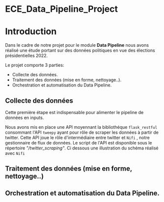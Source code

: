 # ECE_Data_Pipeline_Project

# Introduction

Dans le cadre de notre projet pour le module **Data Pipeline** nous avons réalisé une étude portant sur des données politiques en vue des élections présidentielles 2022.

Le projet comporte 3 parties:
- Collecte des données.
- Traitement des données (mise en forme, nettoyage..).
- Orchestration et automatisation du Data Pipeline.


## Collecte des données

Cette première étape est indispensable pour alimenter le pipeline de données en inputs.

Nous avons mis en place une API moyennant la bibliothéque `flask_restful` consommant l'API `tweepy` ayant pour rôle de scraper les données à partir de twitter.
Cette API joue le rôle d'intermédiaire entre twitter et `Nifi` , notre gestionnaire de flux de données.
Le script de l'API est disponible sous le répertoire *"/twitter_scraping"*.
Ci dessous une illustration du schéma réalisé avec `Nifi`

## Traitement des données (mise en forme, nettoyage..)


##  Orchestration et automatisation du Data Pipeline.
